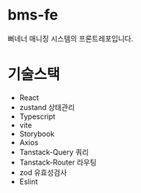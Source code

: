# bms-fe
뻐네너 매니징 시스템의 프론트레포입니다.

# 기술스택
- React
- zustand 상태관리
- Typescript
- vite
- Storybook
- Axios
- Tanstack-Query 쿼리
- Tanstack-Router 라우팅
- zod 유효성검사
- Eslint

